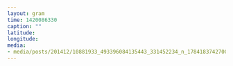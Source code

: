 ```yaml
---
layout: gram
time: 1420086330
caption: ""
latitude: 
longitude: 
media:
- media/posts/201412/10881933_493396084135443_331452234_n_17841837427000351.jpg
---
```

